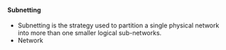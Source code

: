 #### Subnetting
- Subnetting is the strategy used to partition a single physical network into more than one smaller logical sub-networks.
- Network